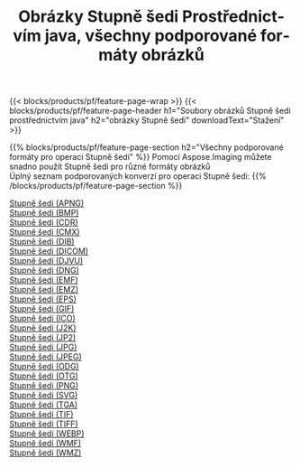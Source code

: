﻿---
title: Obrázky Stupně šedi Prostřednictvím java, všechny podporované formáty obrázků 
weight: 3920
url: /cs/java/grayscale 
lang: cs
langdirlevel: 2
locales: zh-hans,ja,it,ru,de,es,fr,nl,id,lt,pl,pt,vi,tr,ko,zh-hant,ar,hi,th,sv,cs,uk,he
description: Pomocí Aspose.Imaging můžete snadno Stupně šedi obrázky přes java
---

{{< blocks/products/pf/feature-page-wrap >}}
{{< blocks/products/pf/feature-page-header h1="Soubory obrázků Stupně šedi prostřednictvím java" h2="obrázky Stupně šedi" downloadText="Stažení" >}}


{{% blocks/products/pf/feature-page-section  h2="Všechny podporované formáty pro operaci Stupně šedi" %}}
Pomocí Aspose.Imaging můžete snadno použít Stupně šedi pro různé formáty obrázků
<br/>
Úplný seznam podporovaných konverzí pro operaci Stupně šedi:
{{% /blocks/products/pf/feature-page-section %}}
<div class="container-fluid productfamilypage bg-gray">
    <div class="convertypes bg-gray agp-content section">
        <div class="container">
		<div class="row other-converters">
		    <div class='col-md-2 other-converter remove-lp remove-rp'><a href="/imaging/cs/java/grayscale/apng" >Stupně šedi (APNG)</a></div><div class='col-md-2 other-converter remove-lp remove-rp'><a href="/imaging/cs/java/grayscale/bmp" >Stupně šedi (BMP)</a></div><div class='col-md-2 other-converter remove-lp remove-rp'><a href="/imaging/cs/java/grayscale/cdr" >Stupně šedi (CDR)</a></div><div class='col-md-2 other-converter remove-lp remove-rp'><a href="/imaging/cs/java/grayscale/cmx" >Stupně šedi (CMX)</a></div><div class='col-md-2 other-converter remove-lp remove-rp'><a href="/imaging/cs/java/grayscale/dib" >Stupně šedi (DIB)</a></div><div class='col-md-2 other-converter remove-lp remove-rp'><a href="/imaging/cs/java/grayscale/dicom" >Stupně šedi (DICOM)</a></div><div class='col-md-2 other-converter remove-lp remove-rp'><a href="/imaging/cs/java/grayscale/djvu" >Stupně šedi (DJVU)</a></div><div class='col-md-2 other-converter remove-lp remove-rp'><a href="/imaging/cs/java/grayscale/dng" >Stupně šedi (DNG)</a></div><div class='col-md-2 other-converter remove-lp remove-rp'><a href="/imaging/cs/java/grayscale/emf" >Stupně šedi (EMF)</a></div><div class='col-md-2 other-converter remove-lp remove-rp'><a href="/imaging/cs/java/grayscale/emz" >Stupně šedi (EMZ)</a></div><div class='col-md-2 other-converter remove-lp remove-rp'><a href="/imaging/cs/java/grayscale/eps" >Stupně šedi (EPS)</a></div><div class='col-md-2 other-converter remove-lp remove-rp'><a href="/imaging/cs/java/grayscale/gif" >Stupně šedi (GIF)</a></div><div class='col-md-2 other-converter remove-lp remove-rp'><a href="/imaging/cs/java/grayscale/ico" >Stupně šedi (ICO)</a></div><div class='col-md-2 other-converter remove-lp remove-rp'><a href="/imaging/cs/java/grayscale/j2k" >Stupně šedi (J2K)</a></div><div class='col-md-2 other-converter remove-lp remove-rp'><a href="/imaging/cs/java/grayscale/jp2" >Stupně šedi (JP2)</a></div><div class='col-md-2 other-converter remove-lp remove-rp'><a href="/imaging/cs/java/grayscale/jpg" >Stupně šedi (JPG)</a></div><div class='col-md-2 other-converter remove-lp remove-rp'><a href="/imaging/cs/java/grayscale/jpeg" >Stupně šedi (JPEG)</a></div><div class='col-md-2 other-converter remove-lp remove-rp'><a href="/imaging/cs/java/grayscale/odg" >Stupně šedi (ODG)</a></div><div class='col-md-2 other-converter remove-lp remove-rp'><a href="/imaging/cs/java/grayscale/otg" >Stupně šedi (OTG)</a></div><div class='col-md-2 other-converter remove-lp remove-rp'><a href="/imaging/cs/java/grayscale/png" >Stupně šedi (PNG)</a></div><div class='col-md-2 other-converter remove-lp remove-rp'><a href="/imaging/cs/java/grayscale/svg" >Stupně šedi (SVG)</a></div><div class='col-md-2 other-converter remove-lp remove-rp'><a href="/imaging/cs/java/grayscale/tga" >Stupně šedi (TGA)</a></div><div class='col-md-2 other-converter remove-lp remove-rp'><a href="/imaging/cs/java/grayscale/tif" >Stupně šedi (TIF)</a></div><div class='col-md-2 other-converter remove-lp remove-rp'><a href="/imaging/cs/java/grayscale/tiff" >Stupně šedi (TIFF)</a></div><div class='col-md-2 other-converter remove-lp remove-rp'><a href="/imaging/cs/java/grayscale/webp" >Stupně šedi (WEBP)</a></div><div class='col-md-2 other-converter remove-lp remove-rp'><a href="/imaging/cs/java/grayscale/wmf" >Stupně šedi (WMF)</a></div><div class='col-md-2 other-converter remove-lp remove-rp'><a href="/imaging/cs/java/grayscale/wmz" >Stupně šedi (WMZ)</a></div>
                </div>
        </div>
    </div>
</div>
<br/>
